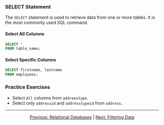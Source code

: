 ### SELECT Statement
The `SELECT` statement is used to retrieve data from one or more tables. It is the most commonly used SQL command.


#### Select All Columns
```sql
SELECT *
FROM table_name;
```

#### Select Specific Columns
```sql
SELECT firstname, lastname
FROM employees;
```

### Practice Exercises

* Select `All` columns from `addreestype`.
* Select only `addressid` and `addresstypeid` from `address`.

---

<p align="center">
    <a href="https://github.com/Tom-Fynes/sql-101/blob/main/Docs/Grade_1/Relational_databases.md">Previous: Relational Databases</a>
    |
    <a href="https://github.com/Tom-Fynes/sql-101/blob/main/Docs/Grade_1/Filtering_data.md">Next: Filtering Data</a>
</p>
